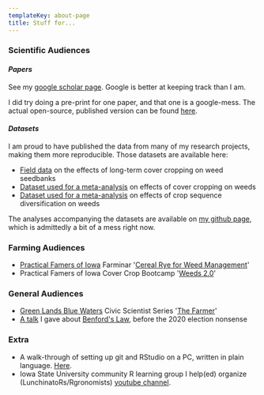 ```yaml
---
templateKey: about-page
title: Stuff for...
---
```

### Scientific Audiences

#### *Papers*

See my [google scholar page](https://scholar.google.com/citations?user=h4roCDAAAAAJ&hl=en). Google is better at keeping track than I am. 

I did try doing a pre-print for one paper, and that one is a google-mess. The actual open-source, published version can be found [here](https://acsess.onlinelibrary.wiley.com/doi/full/10.1002/ael2.20022). 

#### *Datasets*

I am proud to have published the data from many of my research projects, making them more reproducible. Those datasets are available here:

* [Field data](https://iastate.figshare.com/articles/dataset/Long_Term_Cover_Cropping_Effects_on_Weed_Seedbanks/12762011/1) on the effects of long-term cover cropping on weed seedbanks
* [Dataset used for a meta-analysis](https://iastate.figshare.com/articles/dataset/Effect_of_cover_crops_on_weed_biomass_and_density_in_the_US_Midwest_Corn_Belt_meta-analysis_dataset/11933214) on effects of cover cropping on weeds
* [Dataset used for a meta-analysis](https://iastate.figshare.com/articles/dataset/Effect_of_crop_rotation_on_weed_biomass_and_density_literature_summary/7771010) on effects of crop sequence diversification on weeds

The analyses accompanying the datasets are available on [my github page](https://github.com/vanichols), which is admittedly a bit of a mess right now. 

### Farming Audiences

* [Practical Famers of Iowa](https://practicalfarmers.org) Farminar '[Cereal Rye for Weed Management](https://www.youtube.com/watch?v=OClTW9B231c)'
* Practical Famers of Iowa Cover Crop Bootcamp '[Weeds 2.0](https://www.youtube.com/watch?v=VcYj-kGR5jg&feature=youtu.be)'

### General Audiences

* [Green Lands Blue Waters](https://greenlandsbluewaters.org) Civic Scientist Series '[The Farmer](https://greenlandsbluewaters.org/civic-scientists-series/#gina-nichols-iowa-state-university)'
* [A talk](https://www.youtube.com/watch?v=wFpA5J1UEV4&feature=youtu.be) I gave about [Benford's Law](https://en.wikipedia.org/wiki/Benford%27s_law), before the 2020 election nonsense

### Extra

* A walk-through of setting up git and RStudio on a PC, written in plain language. [Here](https://github.com/vanichols/dataManagement/blob/master/How-to-set-up-Github-with-RStudio.pdf).
* Iowa State University community R learning group I help(ed) organize (LunchinatoRs/Rgronomists) [youtube channel](https://www.youtube.com/channel/UC2kj0UmZC6o_C27eASx1SJg).
